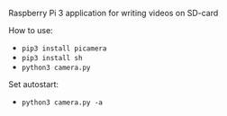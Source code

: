 Raspberry Pi 3 application for writing videos on SD-card

How to use:
* `pip3 install picamera`
* `pip3 install sh`
* `python3 camera.py`

Set autostart:
* `python3 camera.py -a` 
